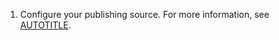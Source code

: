 1. Configure your publishing source. For more information, see [AUTOTITLE](/pages/getting-started-with-github-pages/configuring-a-publishing-source-for-your-github-pages-site).
